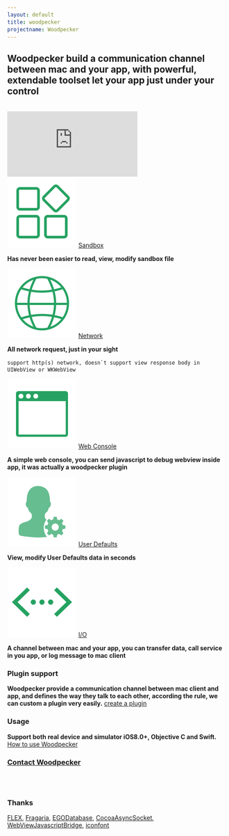 ```yaml
---
layout: default
title: woodpecker
projectname: Woodpecker
---
```


## Woodpecker build a communication channel between mac and your app, with powerful, extendable toolset let your app just under your control
<br/>

<div class="demovideo">
  <iframe src="https://www.youtube.com/embed/G1hqyGWNGHU" frameborder="0" allow="autoplay; encrypted-media" allowfullscreen></iframe>
</div>


<div class="index-section">
	<img src="/assets/img/tool_sandbox.png"/> <span><a href="/tools/sandbox.html">Sandbox</a></span>
</div>

**Has never been easier to read, view, modify sandbox file**

<div class="index-section">
	<img src="/assets/img/tool_network.png"/> <span><a href="/tools/network.html">Network</a></span>
</div>

**All network request, just in your sight**
```
support http(s) network, doesn`t support view response body in UIWebView or WKWebView
```

<div class="index-section">
	<img src="/assets/img/tool_webconsole.png"/> <span><a href="/tools/webconsole.html">Web Console</a></span>
</div>

**A simple web console, you can send javascript to debug webview inside app, it was actually a woodpecker plugin**

<div class="index-section">
	<img src="/assets/img/tool_userdefaults.png"/> <span><a href="/tools/userdefaults.html">User Defaults</a></span>
</div>
	
**View, modify User Defaults data in seconds**

<div class="index-section">
	<img src="/assets/img/tool_io.png"/> <span><a href="/tools/io.html">I/O</a></span>
</div>
	
**A channel between mac and your app, you can transfer data, call service in you app, or log message to mac client**


<h3 class="index-h3">Plugin support</h3>

**Woodpecker provide a communication channel between mac client and app, and defines the way they talk to each other, according the rule, we can custom a plugin very easily.**
[create a plugin](/plugin.html)
<br/>

<h3 class="index-h3">Usage</h3>

**Support both real device and simulator iOS8.0+, Objective C and Swift.** [How to use Woodpecker](/usage.html)
<br/>

<h3 class="index-h3"><a href="/contact.html">Contact Woodpecker</a></h3>
<br/> 
<br/> 

<h3 class="index-h3">Thanks</h3>

<a href="https://github.com/Flipboard/FLEX">FLEX</a>,
<a href="https://github.com/mugginsoft/Fragaria">Fragaria</a>, 
<a href="https://github.com/enormego/egodatabase">EGODatabase</a>, 
<a href="https://github.com/robbiehanson/CocoaAsyncSocket">CocoaAsyncSocket</a>,
<a href="https://github.com/marcuswestin/WebViewJavascriptBridge">WebViewJavascriptBridge</a>, 
<a href="http://www.iconfont.cn/">iconfont</a>

<br/>





